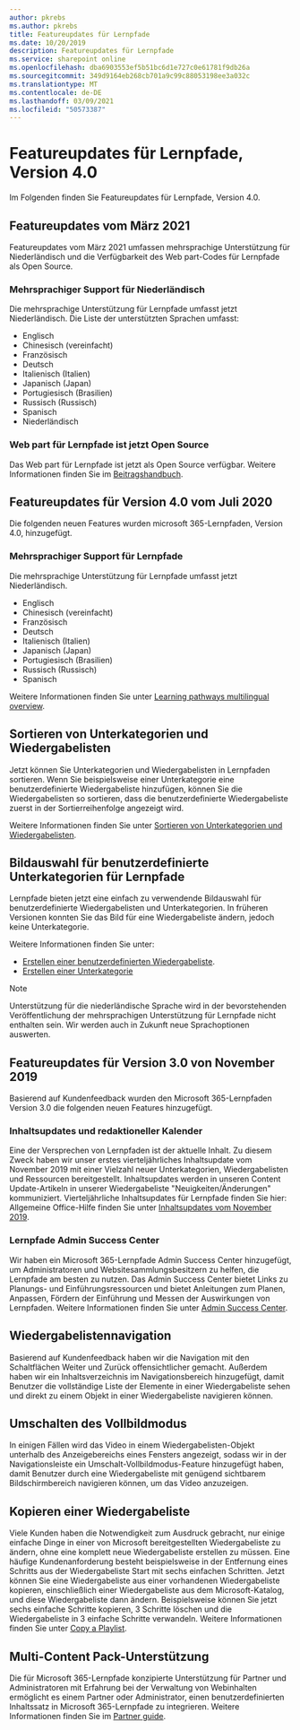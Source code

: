 ```yaml
---
author: pkrebs
ms.author: pkrebs
title: Featureupdates für Lernpfade
ms.date: 10/20/2019
description: Featureupdates für Lernpfade
ms.service: sharepoint online
ms.openlocfilehash: dba6903553ef5b51bc6d1e727c0e61781f9db26a
ms.sourcegitcommit: 349d9164eb268cb701a9c99c88053198ee3a032c
ms.translationtype: MT
ms.contentlocale: de-DE
ms.lasthandoff: 03/09/2021
ms.locfileid: "50573387"
---
```

# <a name="learning-pathways-version-40-feature-updates"></a>Featureupdates für Lernpfade, Version 4.0
Im Folgenden finden Sie Featureupdates für Lernpfade, Version 4.0.  

## <a name="march-2021-feature-updates"></a>Featureupdates vom März 2021
Featureupdates vom März 2021 umfassen mehrsprachige Unterstützung für Niederländisch und die Verfügbarkeit des Web part-Codes für Lernpfade als Open Source. 

### <a name="multilingual-support-for-dutch"></a>Mehrsprachiger Support für Niederländisch 
Die mehrsprachige Unterstützung für Lernpfade umfasst jetzt Niederländisch. Die Liste der unterstützten Sprachen umfasst: 
- Englisch     
- Chinesisch (vereinfacht) 
- Französisch 
- Deutsch 
- Italienisch (Italien) 
- Japanisch (Japan) 
- Portugiesisch (Brasilien) 
- Russisch (Russisch) 
- Spanisch
- Niederländisch 

### <a name="learning-pathways-web-part-is-now-open-source"></a>Web part für Lernpfade ist jetzt Open Source
Das Web part für Lernpfade ist jetzt als Open Source verfügbar. Weitere Informationen finden Sie im [Beitragshandbuch](https://github.com/pnp/custom-learning-office-365#contributions).

## <a name="july-2020-version-40-feature-updates"></a>Featureupdates für Version 4.0 vom Juli 2020 

Die folgenden neuen Features wurden microsoft 365-Lernpfaden, Version 4.0, hinzugefügt. 

### <a name="multilingual-support-for-learning-pathways"></a>Mehrsprachiger Support für Lernpfade 
Die mehrsprachige Unterstützung für Lernpfade umfasst jetzt Niederländisch. 
- Englisch     
- Chinesisch (vereinfacht) 
- Französisch 
- Deutsch 
- Italienisch (Italien) 
- Japanisch (Japan) 
- Portugiesisch (Brasilien) 
- Russisch (Russisch) 
- Spanisch 


Weitere Informationen finden Sie unter [Learning pathways multilingual overview](custom_overview.md). 

## <a name="sort-subcategories-and-playlists"></a>Sortieren von Unterkategorien und Wiedergabelisten

Jetzt können Sie Unterkategorien und Wiedergabelisten in Lernpfaden sortieren. Wenn Sie beispielsweise einer Unterkategorie eine benutzerdefinierte Wiedergabeliste hinzufügen, können Sie die Wiedergabelisten so sortieren, dass die benutzerdefinierte Wiedergabeliste zuerst in der Sortierreihenfolge angezeigt wird. 

Weitere Informationen finden Sie unter [Sortieren von Unterkategorien und Wiedergabelisten](custom_sortsubplay.md). 

## <a name="image-picker-for-learning-pathways-custom-subcategories"></a>Bildauswahl für benutzerdefinierte Unterkategorien für Lernpfade 
Lernpfade bieten jetzt eine einfach zu verwendende Bildauswahl für benutzerdefinierte Wiedergabelisten und Unterkategorien.  In früheren Versionen konnten Sie das Bild für eine Wiedergabeliste ändern, jedoch keine Unterkategorie.  

Weitere Informationen finden Sie unter:
- [Erstellen einer benutzerdefinierten Wiedergabeliste](custom_createnewplaylist.md). 
- [Erstellen einer Unterkategorie](custom_createnewcat.md)

> [!NOTE]
> Unterstützung für die niederländische Sprache wird in der bevorstehenden Veröffentlichung der mehrsprachigen Unterstützung für Lernpfade nicht enthalten sein. Wir werden auch in Zukunft neue Sprachoptionen auswerten.

## <a name="november-2019-version-30-feature-updates"></a>Featureupdates für Version 3.0 von November 2019
Basierend auf Kundenfeedback wurden den Microsoft 365-Lernpfaden Version 3.0 die folgenden neuen Features hinzugefügt.

### <a name="content-updates-and-editorial-calendar"></a>Inhaltsupdates und redaktioneller Kalender
Eine der Versprechen von Lernpfaden ist der aktuelle Inhalt. Zu diesem Zweck haben wir unser erstes vierteljährliches Inhaltsupdate vom November 2019 mit einer Vielzahl neuer Unterkategorien, Wiedergabelisten und Ressourcen bereitgestellt. Inhaltsupdates werden in unseren Content Update-Artikeln in unserer Wiedergabeliste "Neuigkeiten/Änderungen" kommuniziert. Vierteljährliche Inhaltsupdates für Lernpfade finden Sie hier: Allgemeine Office-Hilfe finden Sie unter [Inhaltsupdates vom November 2019](custom_contentupdates.md).

### <a name="learning-pathways-admin-success-center"></a>Lernpfade Admin Success Center
Wir haben ein Microsoft 365-Lernpfade Admin Success Center hinzugefügt, um Administratoren und Websitesammlungsbesitzern zu helfen, die Lernpfade am besten zu nutzen. Das Admin Success Center bietet Links zu Planungs- und Einführungsressourcen und bietet Anleitungen zum Planen, Anpassen, Fördern der Einführung und Messen der Auswirkungen von Lernpfaden. Weitere Informationen finden Sie unter [Admin Success Center](custom_successcenter.md).

## <a name="playlist-navigation"></a>Wiedergabelistennavigation
Basierend auf Kundenfeedback haben wir die Navigation mit den Schaltflächen Weiter und Zurück offensichtlicher gemacht. Außerdem haben wir ein Inhaltsverzeichnis im Navigationsbereich hinzugefügt, damit Benutzer die vollständige Liste der Elemente in einer Wiedergabeliste sehen und direkt zu einem Objekt in einer Wiedergabeliste navigieren können.

## <a name="toggle-full-screen-mode"></a>Umschalten des Vollbildmodus
In einigen Fällen wird das Video in einem Wiedergabelisten-Objekt unterhalb des Anzeigebereichs eines Fensters angezeigt, sodass wir in der Navigationsleiste ein Umschalt-Vollbildmodus-Feature hinzugefügt haben, damit Benutzer durch eine Wiedergabeliste mit genügend sichtbarem Bildschirmbereich navigieren können, um das Video anzuzeigen.

## <a name="copy-a-playlist"></a>Kopieren einer Wiedergabeliste
Viele Kunden haben die Notwendigkeit zum Ausdruck gebracht, nur einige einfache Dinge in einer von Microsoft bereitgestellten Wiedergabeliste zu ändern, ohne eine komplett neue Wiedergabeliste erstellen zu müssen. Eine häufige Kundenanforderung besteht beispielsweise in der Entfernung eines Schritts aus der Wiedergabeliste Start mit sechs einfachen Schritten. Jetzt können Sie eine Wiedergabeliste aus einer vorhandenen Wiedergabeliste kopieren, einschließlich einer Wiedergabeliste aus dem Microsoft-Katalog, und diese Wiedergabeliste dann ändern. Beispielsweise können Sie jetzt sechs einfache Schritte kopieren, 3 Schritte löschen und die Wiedergabeliste in 3 einfache Schritte verwandeln. Weitere Informationen finden Sie unter [Copy a Playlist](custom_copyplaylist.md).

## <a name="multi-content-pack-support"></a>Multi-Content Pack-Unterstützung
Die für Microsoft 365-Lernpfade konzipierte Unterstützung für Partner und Administratoren mit Erfahrung bei der Verwaltung von Webinhalten ermöglicht es einem Partner oder Administrator, einen benutzerdefinierten Inhaltssatz in Microsoft 365-Lernpfade zu integrieren. Weitere Informationen finden Sie im [Partner guide](custom_partnerguide.md).


